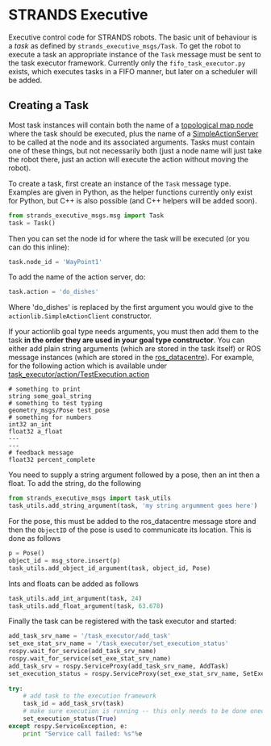 # STRANDS Executive


Executive control code for STRANDS robots. The basic unit of behaviour is a *task* as defined by `strands_executive_msgs/Task`. To get the robot to execute a task an appropriate instance of the `Task` message must be sent to the task executor framework. Currently only the `fifo_task_executor.py` exists, which executes tasks in a FIFO manner, but later on a scheduler will be added.


## Creating a Task

Most task instances will contain both the name of a [topological map node](https://github.com/strands-project/strands_navigation/tree/hydro-devel/topological_navigation) where the task should be executed, plus the name of a [SimpleActionServer](http://wiki.ros.org/actionlib) to be called at the node and its associated arguments. Tasks must contain one of these things, but not necessarily both (just a node name will just take the robot there, just an action will execute the action without moving the robot).

To create a task, first create an instance of the `Task` message type. Examples are given in Python, as the helper functions currently only exist for Python, but C++ is also possible (and C++ helpers will be added soon).

```python
from strands_executive_msgs.msg import Task
task = Task()
```

Then you can set the node id for where the task will be executed (or you can do this inline):

```python
task.node_id = 'WayPoint1'
```

To add the name of the action server, do:

```python
task.action = 'do_dishes'
```

Where 'do_dishes' is replaced by the first argument you would give to the `actionlib.SimpleActionClient` constructor.

If your actionlib goal type needs arguments, you must then add them to the task **in the order they are used in your goal type constructor**. You can either add plain string arguments (which are stored in the task itself) or ROS message instances (which are stored in the [ros_datacentre](https://github.com/strands-project/ros_datacentre)). For example, for the following action which is available under [task_executor/action/TestExecution.action](https://github.com/strands-project/strands_executive/blob/hydro-devel/task_executor/action/TestExecution.action)

```
# something to print
string some_goal_string
# something to test typing
geometry_msgs/Pose test_pose
# something for numbers
int32 an_int
float32 a_float
---
---
# feedback message
float32 percent_complete
```

You need to supply a string argument followed by a pose, then an int then a float. To add the string, do the following

```python
from strands_executive_msgs import task_utils
task_utils.add_string_argument(task, 'my string argumment goes here')
```

For the pose, this must be added to the ros_datacentre message store and then the `ObjectID` of the pose is used to communicate its location. This is done as follows

```python
p = Pose()
object_id = msg_store.insert(p)
task_utils.add_object_id_argument(task, object_id, Pose)
```

Ints and floats can be added as follows

```python
task_utils.add_int_argument(task, 24)
task_utils.add_float_argument(task, 63.678)
```

Finally the task can be registered with the task executor and started:

```python
add_task_srv_name = '/task_executor/add_task'
set_exe_stat_srv_name = '/task_executor/set_execution_status'
rospy.wait_for_service(add_task_srv_name)
rospy.wait_for_service(set_exe_stat_srv_name)
add_task_srv = rospy.ServiceProxy(add_task_srv_name, AddTask)
set_execution_status = rospy.ServiceProxy(set_exe_stat_srv_name, SetExecutionStatus)
    
try:
	# add task to the execution framework
    task_id = add_task_srv(task)
    # make sure execution is running -- this only needs to be done onece      
    set_execution_status(True)
except rospy.ServiceException, e: 
	print "Service call failed: %s"%e		
```



